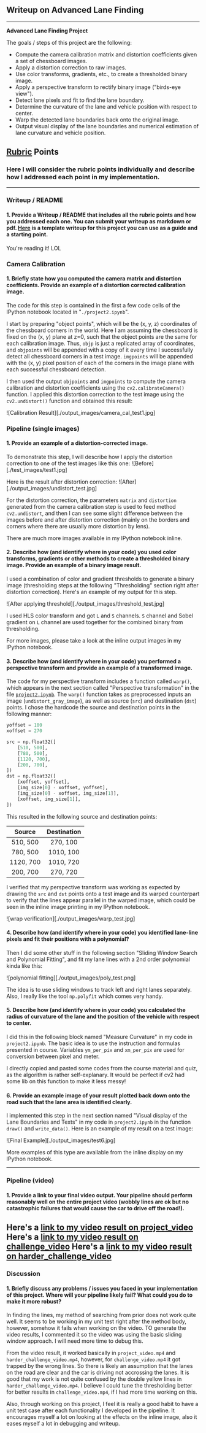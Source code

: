 ## Writeup on Advanced Lane Finding

---

**Advanced Lane Finding Project**

The goals / steps of this project are the following:

* Compute the camera calibration matrix and distortion coefficients given a set of chessboard images.
* Apply a distortion correction to raw images.
* Use color transforms, gradients, etc., to create a thresholded binary image.
* Apply a perspective transform to rectify binary image ("birds-eye view").
* Detect lane pixels and fit to find the lane boundary.
* Determine the curvature of the lane and vehicle position with respect to center.
* Warp the detected lane boundaries back onto the original image.
* Output visual display of the lane boundaries and numerical estimation of lane curvature and vehicle position.

[//]: # (Image References)

[image1]: ./examples/undistort_output.png "Undistorted"
[image2]: ./test_images/test1.jpg "Road Transformed"
[image3]: ./examples/binary_combo_example.jpg "Binary Example"
[image4]: ./examples/warped_straight_lines.jpg "Warp Example"
[image5]: ./examples/color_fit_lines.jpg "Fit Visual"
[image6]: ./examples/example_output.jpg "Output"
[video1]: ./project_video.mp4 "Video"

## [Rubric](https://review.udacity.com/#!/rubrics/571/view) Points

### Here I will consider the rubric points individually and describe how I addressed each point in my implementation.  

---

### Writeup / README

#### 1. Provide a Writeup / README that includes all the rubric points and how you addressed each one.  You can submit your writeup as markdown or pdf.  [Here](https://github.com/udacity/CarND-Advanced-Lane-Lines/blob/master/writeup_template.md) is a template writeup for this project you can use as a guide and a starting point.  

You're reading it! LOL

### Camera Calibration

#### 1. Briefly state how you computed the camera matrix and distortion coefficients. Provide an example of a distortion corrected calibration image.

The code for this step is contained in the first a few code cells of the IPython notebook located in "`./project2.ipynb`".  

I start by preparing "object points", which will be the (x, y, z) coordinates of the chessboard corners in the world. Here I am assuming the chessboard is fixed on the (x, y) plane at z=0, such that the object points are the same for each calibration image.  Thus, `objp` is just a replicated array of coordinates, and `objpoints` will be appended with a copy of it every time I successfully detect all chessboard corners in a test image.  `imgpoints` will be appended with the (x, y) pixel position of each of the corners in the image plane with each successful chessboard detection.  

I then used the output `objpoints` and `imgpoints` to compute the camera calibration and distortion coefficients using the `cv2.calibrateCamera()` function.  I applied this distortion correction to the test image using the `cv2.undistort()` function and obtained this result: 

![Calibration Result][./output_images/camera_cal_test1.jpg]

### Pipeline (single images)

#### 1. Provide an example of a distortion-corrected image.

To demonstrate this step, I will describe how I apply the distortion correction to one of the test images like this one:
![Before][./test_images/test1.jpg]

Here is the result after distortion correction:
![After][./output_images/undistort_test.jpg]

For the distortion correction, the parameters `matrix` and `distortion` generated from the camera calibration step is used to feed method `cv2.undistort`, and then I can see some slight difference between the images before and after distortion correction (mainly on the borders and corners where there are usually more distortion by lens).

There are much more images available in my IPython notebook inline.

#### 2. Describe how (and identify where in your code) you used color transforms, gradients or other methods to create a thresholded binary image.  Provide an example of a binary image result.

I used a combination of color and gradient thresholds to generate a binary image (thresholding steps at the following "Thresholding" section right after distortion correction).  Here's an example of my output for this step.  

![After applying threshold][./output_images/threshold_test.jpg]

I used HLS color transform and got `L` and `S` channels. `S` channel and Sobel gradient on `L` channel are used together for the combined binary from thresholding.

For more images, please take a look at the inline output images in my IPython notebook.

#### 3. Describe how (and identify where in your code) you performed a perspective transform and provide an example of a transformed image.

The code for my perspective transform includes a function called `warp()`, which appears in the next section called "Perspective transformation" in the file [`project2.ipynb`](./project2.ipynb).  The `warp()` function takes as preprocessed inputs an image (`undistort_gray_image`), as well as source (`src`) and destination (`dst`) points.  I chose the hardcode the source and destination points in the following manner:

```python
yoffset = 100
xoffset = 270

src = np.float32([
    [510, 500],
    [780, 500],
    [1120, 700],
    [200, 700],
])
dst = np.float32([
    [xoffset, yoffset],
    [img_size[0] - xoffset, yoffset],
    [img_size[0] - xoffset, img_size[1]],
    [xoffset, img_size[1]],
])
```

This resulted in the following source and destination points:

| Source        | Destination   | 
|:-------------:|:-------------:| 
| 510, 500      | 270, 100      | 
| 780, 500      | 1010, 100     |
| 1120, 700     | 1010, 720     |
| 200, 700      | 270, 720      |

I verified that my perspective transform was working as expected by drawing the `src` and `dst` points onto a test image and its warped counterpart to verify that the lines appear parallel in the warped image, which could be seen in the inline image printing in my IPython notebook.

![wrap verification][./output_images/warp_test.jpg]

#### 4. Describe how (and identify where in your code) you identified lane-line pixels and fit their positions with a polynomial?

Then I did some other stuff in the following section "Sliding Window Search and Polynomial Fitting", and fit my lane lines with a 2nd order polynomial kinda like this:

![polynomial fitting][./output_images/poly_test.png]

The idea is to use sliding windows to track left and right lanes separately. Also, I really like the tool `np.polyfit` which comes very handy.

#### 5. Describe how (and identify where in your code) you calculated the radius of curvature of the lane and the position of the vehicle with respect to center.

I did this in the following block named "Measure Curvature" in my code in `project2.ipynb`. The basic idea is to use the instruction and formulas presented in course. Variables `ym_per_pix` and `xm_per_pix` are used for conversion between pixel and meter.

I directly copied and pasted some codes from the course material and quiz, as the algorithm is rather self-explanary. It would be perfect if cv2 had some lib on this function to make it less messy!

#### 6. Provide an example image of your result plotted back down onto the road such that the lane area is identified clearly.

I implemented this step in the next section named "Visual display of the Lane Boundaries and Texts" in my code in `project2.ipynb` in the function `draw()` and `write_data()`.  Here is an example of my result on a test image:

![Final Example][./output_images/test6.jpg]

More examples of this type are available from the inline display on my IPython notebook.

---

### Pipeline (video)

#### 1. Provide a link to your final video output.  Your pipeline should perform reasonably well on the entire project video (wobbly lines are ok but no catastrophic failures that would cause the car to drive off the road!).

Here's a [link to my video result on project_video](./project_video_out.mp4)
Here's a [link to my video result on challenge_video](./challenge_video_out.mp4)
Here's a [link to my video result on harder_challenge_video](./harder_challenge_video_out.mp4)
---

### Discussion

#### 1. Briefly discuss any problems / issues you faced in your implementation of this project.  Where will your pipeline likely fail?  What could you do to make it more robust?

In finding the lines, my method of searching from prior does not work quite well. It seems to be working in my unit test right after the method body, however, somehow it fails when working on the video. TO generate the video results, I commented it so the video was using the basic sliding window approach. I will need more time to debug this.

From the video result, it worked basically in `project_video.mp4` and `harder_challenge_video.mp4`, however, for `challenge_video.mp4` it got trapped by the wrong lines. So there is likely an assumption that the lanes on the road are clear and the car is driving not accrossing the lanes. It is good that my work is not quite confused by the double yellow lines in `harder_challenge_video.mp4`. I believe I could tune the thresholding better for better results in `challenge_video.mp4`, if I had more time working on this.

Also, through working on this project, I feel it is really a good habit to have a unit test case after each functionality I developed in the pipeline. It encourages myself a lot on looking at the effects on the inline image, also it eases myself a lot in debugging and writeup.